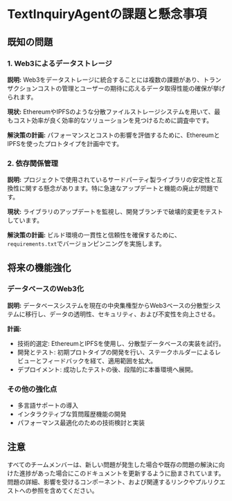 # TextInquiryAgentの課題と懸念事項

## 既知の問題

### 1. Web3によるデータストレージ
**説明:**
Web3をデータストレージに統合することには複数の課題があり、トランザクションコストの管理とユーザーの期待に応えるデータ取得性能の確保が挙げられます。

**現状:**
EthereumやIPFSのような分散ファイルストレージシステムを用いて、最もコスト効率が良く効率的なソリューションを見つけるために調査中です。

**解決策の計画:**
パフォーマンスとコストの影響を評価するために、EthereumとIPFSを使ったプロトタイプを計画中です。

### 2. 依存関係管理
**説明:**
プロジェクトで使用されているサードパーティ製ライブラリの安定性と互換性に関する懸念があります。特に急速なアップデートと機能の廃止が問題です。

**現状:**
ライブラリのアップデートを監視し、開発ブランチで破壊的変更をテストしています。

**解決策の計画:**
ビルド環境の一貫性と信頼性を確保するために、`requirements.txt`でバージョンピンニングを実施します。

## 将来の機能強化

### データベースのWeb3化
**説明:**
データベースシステムを現在の中央集権型からWeb3ベースの分散型システムに移行し、データの透明性、セキュリティ、および不変性を向上させる。

**計画:**
- 技術的選定: EthereumとIPFSを使用し、分散型データベースの実装を試行。
- 開発とテスト: 初期プロトタイプの開発を行い、ステークホルダーによるレビューとフィードバックを経て、適用範囲を拡大。
- デプロイメント: 成功したテストの後、段階的に本番環境へ展開。

### その他の強化点
- 多言語サポートの導入
- インタラクティブな質問履歴機能の開発
- パフォーマンス最適化のための技術検討と実装

## 注意
すべてのチームメンバーは、新しい問題が発生した場合や既存の問題の解決に向けた進捗があった場合にこのドキュメントを更新するように励まされています。問題の詳細、影響を受けるコンポーネント、および関連するリンクやプルリクエストへの参照を含めてください。
